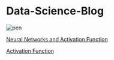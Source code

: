 # Data-Science-Blog
![pen](https://user-images.githubusercontent.com/66672932/115102086-74ccee00-9f66-11eb-8259-33923b2f913a.jpg)


[Neural Networks and Activation Function](https://www.analyticsvidhya.com/blog/2021/04/neural-networks-and-activation-function/)

[Activation Function](http://zummitblogs.vcare24.in/activation-functions/)
